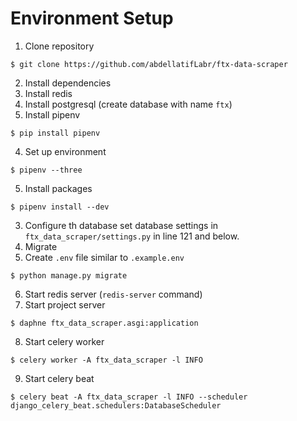 # Environment Setup

1. Clone repository
```
$ git clone https://github.com/abdellatifLabr/ftx-data-scraper
```

2. Install dependencies
  1. Install redis
  2. Install postgresql (create database with name `ftx`)
  3. Install pipenv
  ```
  $ pip install pipenv
  ```
  4. Set up environment
  ```
  $ pipenv --three
  ```
  5. Install packages
  ```
  $ pipenv install --dev
  ```
3. Configure th database
set database settings in `ftx_data_scraper/settings.py` in line 121 and below.
4. Migrate
5. Create `.env` file similar to `.example.env`
```
$ python manage.py migrate
```
6. Start redis server (`redis-server` command)
7. Start project server 
```
$ daphne ftx_data_scraper.asgi:application
```
8. Start celery worker
```
$ celery worker -A ftx_data_scraper -l INFO
```
9. Start celery beat
```
$ celery beat -A ftx_data_scraper -l INFO --scheduler django_celery_beat.schedulers:DatabaseScheduler
```
